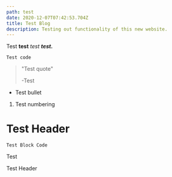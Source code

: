 ```yaml
---
path: test
date: 2020-12-07T07:42:53.704Z
title: Test Blog
description: Testing out functionality of this new website.
---
```


Test **test** _test_ **_test._**

`Test code`

> "Test quote"
>
> \-Test

- Test bullet

1. Test numbering

# Test Header

```
Test Block Code
```

Test

Test Header